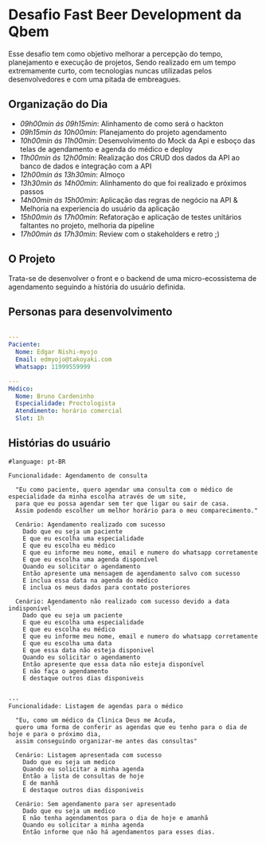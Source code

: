 # Desafio Fast Beer Development da Qbem

Esse desafio tem como objetivo melhorar a percepção do tempo, planejamento e execução de projetos, Sendo realizado em um tempo
extremamente curto, com tecnologias nuncas utilizadas pelos desenvolvedores e com uma pitada de embreagues.

## Organização do Dia

- *09h00min ás 09h15min*: Alinhamento de como será o hackton
- *09h15min ás 10h00min*: Planejamento do projeto agendamento
- *10h00min ás 11h00min*: Desenvolvimento do Mock da Api e esboço das telas de agendamento e agenda do médico e deploy
- *11h00min ás 12h00min*: Realização dos CRUD dos dados da API ao banco de dados e integração com a API
- *12h00min ás 13h30min*: Almoço
- *13h30min ás 14h00min*: Alinhamento do que foi realizado e próximos passos
- *14h00min ás 15h00min*: Aplicação das regras de negócio na API & Melhoria na experiencia do usuário da aplicação
- *15h00min ás 17h00min*: Refatoração e aplicação de testes unitários faltantes no projeto, melhoria da pipeline
- *17h00min ás 17h30min*: Review com o stakeholders e retro ;)

## O Projeto

Trata-se de desenvolver o front e o backend de uma micro-ecossistema de agendamento seguindo a história do usuário definida.

## Personas para desenvolvimento
```yml

---
Paciente:
  Nome: Edgar Nishi-myojo
  Email: edmyojo@takoyaki.com
  Whatsapp: 11999559999

---
Médico:
  Nome: Bruno Cardeninho
  Especialidade: Proctologista
  Atendimento: horário comercial
  Slot: 1h

```

## Histórias do usuário

```cucumber
#language: pt-BR

Funcionalidade: Agendamento de consulta

  "Eu como paciente, quero agendar uma consulta com o médico de especialidade da minha escolha através de um site, 
  para que eu possa agendar sem ter que ligar ou sair de casa. 
  Assim podendo escolher um melhor horário para o meu comparecimento."
  
  Cenário: Agendamento realizado com sucesso
    Dado que eu seja um paciente
    E que eu escolha uma especialidade
    E que eu escolha eu médico
    E que eu informe meu nome, email e numero do whatsapp corretamente
    E que eu escolha uma agenda disponível
    Quando eu solicitar o agendamento
    Então apresente uma mensagem de agendamento salvo com sucesso
    E inclua essa data na agenda do médico
    E inclua os meus dados para contato posteriores
    
  Cenário: Agendamento não realizado com sucesso devido a data indisponível
    Dado que eu seja um paciente
    E que eu escolha uma especialidade
    E que eu escolha eu médico
    E que eu informe meu nome, email e numero do whatsapp corretamente
    E que eu escolha uma data
    E que essa data não esteja disponivel
    Quando eu solicitar o agendamento
    Então apresente que essa data não esteja disponível
    E não faça o agendamento
    E destaque outros dias disponiveis
  
  
---
Funcionalidade: Listagem de agendas para o médico

  "Eu, como um médico da Clinica Deus me Acuda, 
  quero uma forma de conferir as agendas que eu tenho para o dia de hoje e para o próximo dia, 
  assim conseguindo organizar-me antes das consultas"
  
  Cenário: Listagem apresentada com sucesso
    Dado que eu seja um medico
    Quando eu solicitar a minha agenda
    Então a lista de consultas de hoje 
    E de manhã
    E destaque outros dias disponiveis

  Cenário: Sem agendamento para ser apresentado
    Dado que eu seja um medico
    E não tenha agendamentos para o dia de hoje e amanhã
    Quando eu solicitar a minha agenda
    Então informe que não há agendamentos para esses dias.

```

